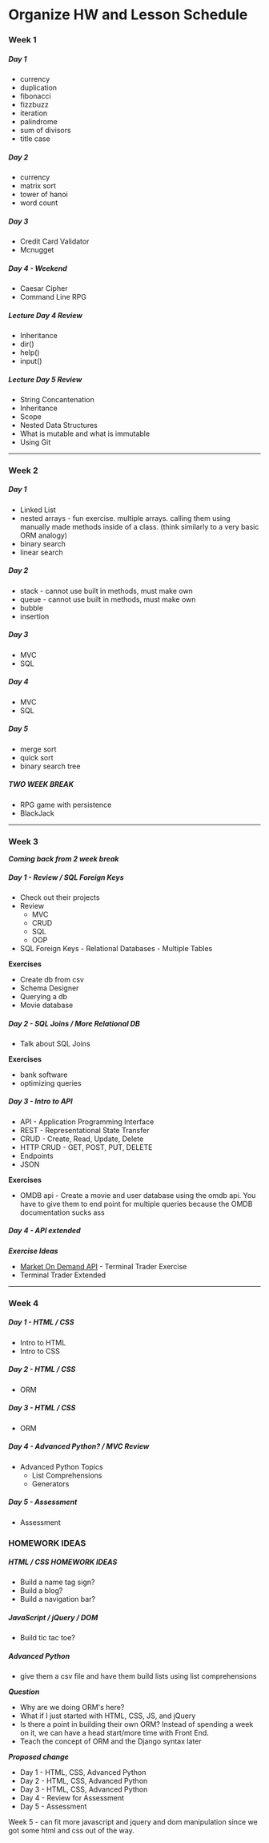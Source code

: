 # Organize HW and Lesson Schedule

### Week 1

##### Day 1
* currency
* duplication
* fibonacci
* fizzbuzz
* iteration
* palindrome
* sum of divisors
* title case

##### Day 2
* currency
* matrix sort
* tower of hanoi
* word count

##### Day 3
* Credit Card Validator
* Mcnugget

##### Day 4 - Weekend
* Caesar Cipher
* Command Line RPG

##### Lecture Day 4 Review
* Inheritance
* dir()
* help()
* input()

##### Lecture Day 5 Review

* String Concantenation
* Inheritance
* Scope
* Nested Data Structures
* What is mutable and what is immutable
* Using Git


---


### Week 2

##### Day 1
* Linked List
* nested arrays - fun exercise. multiple arrays. calling them using manually made methods inside of a class. (think similarly to a very basic ORM analogy)
* binary search
* linear search

##### Day 2
* stack - cannot use built in methods, must make own
* queue - cannot use built in methods, must make own
* bubble
* insertion

##### Day 3
* MVC
* SQL

##### Day 4
* MVC
* SQL 

##### Day 5
* merge sort
* quick sort
* binary search tree

##### TWO WEEK BREAK
* RPG game with persistence
* BlackJack


---
### Week 3

***Coming back from 2 week break***

##### Day 1 - Review / SQL Foreign Keys

* Check out their projects
* Review 
	* MVC
	* CRUD
	* SQL
	* OOP
* SQL Foreign Keys - Relational Databases - Multiple Tables

**Exercises**

* Create db from csv
* Schema Designer
* Querying a db
* Movie database

##### Day 2 - SQL Joins / More Relational DB

* Talk about SQL Joins

**Exercises**

* bank software
* optimizing queries

##### Day 3 - Intro to API

* API - Application Programming Interface
* REST - Representational State Transfer
* CRUD - Create, Read, Update, Delete
* HTTP CRUD - GET, POST, PUT, DELETE
* Endpoints
* JSON

**Exercises**

* OMDB api - Create a movie and user database using the omdb api. You have to give them to end point for multiple queries because the OMDB documentation sucks ass

##### Day 4 - API extended 

***Exercise Ideas***

* [Market On Demand API](http://dev.markitondemand.com/MODApis/) - Terminal Trader Exercise
* Terminal Trader Extended

---

### Week 4

##### Day 1 - HTML / CSS

- Intro to HTML
- Intro to CSS

##### Day 2 - HTML / CSS
- ORM

##### Day 3 - HTML / CSS
- ORM

##### Day 4 - Advanced Python? / MVC Review
* Advanced Python Topics
	* List Comprehensions
	* Generators


##### Day 5 - Assessment
- Assessment

### HOMEWORK IDEAS

##### HTML / CSS HOMEWORK IDEAS

- Build a name tag sign?
- Build a blog? 
- Build a navigation bar?

##### JavaScript / jQuery / DOM

- Build tic tac toe? 

##### Advanced Python 

- give them a csv file and have them build lists using list comprehensions


***Question***

* Why are we doing ORM's here? 
* What if I just started with HTML, CSS, JS, and jQuery
* Is there a point in building their own ORM? Instead of spending a week on it, we can have a head start/more time with Front End. 
* Teach the concept of ORM and the Django syntax later

***Proposed change***

* Day 1 - HTML, CSS, Advanced Python
* Day 2 - HTML, CSS, Advanced Python
* Day 3 - HTML, CSS, Advanced Python
* Day 4 - Review for Assessment
* Day 5 - Assessment

Week 5 - can fit more javascript and jquery and dom manipulation since we got some html and css out of the way. 







